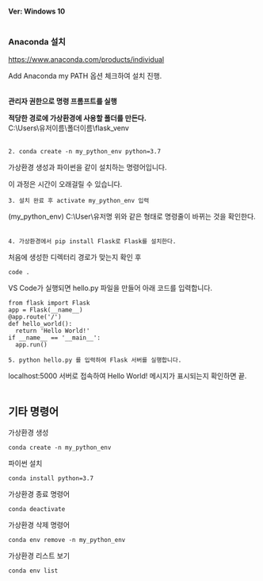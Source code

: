 #### Ver: Windows 10<br/><br/>

### Anaconda 설치<br/>
https://www.anaconda.com/products/individual

Add Anaconda my PATH 옵션 체크하여 설치 진행.<br/><br/>


**관리자 권한으로 명령 프롬프트를 실행**

**적당한 경로에 가상환경에 사용할 폴더를 만든다.**<br/>
C:\Users\유저이름\폴더이름\flask_venv<br/><br/>


    2. conda create -n my_python_env python=3.7
가상환경 생성과 파이썬을 같이 설치하는 명령어입니다.

이 과정은 시간이 오래걸릴 수 있습니다.

    3. 설치 완료 후 activate my_python_env 입력

(my_python_env) C:\User\유저명
위와 같은 형태로 명령줄이 바뀌는 것을 확인한다.<br/><br/>

    4. 가상환경에서 pip install Flask로 Flask를 설치한다.

처음에 생성한 디렉터리 경로가 맞는지 확인 후

    code .

VS Code가 실행되면 hello.py 파일을 만들어 아래 코드를 입력합니다.
```
from flask import Flask
app = Flask(__name__)
@app.route('/')
def hello_world():
  return 'Hello World!'
if __name__ == '__main__':
  app.run()
```
    5. python hello.py 를 입력하여 Flask 서버를 실행합니다.

localhost:5000 서버로 접속하여
Hello World! 메시지가 표시되는지 확인하면 끝.<br/><br/>


## 기타 명령어
가상환경 생성

    conda create -n my_python_env

파이썬 설치

    conda install python=3.7

가상환경 종료 명령어

    conda deactivate

가상환경 삭제 명령어

    conda env remove -n my_python_env

가상환경 리스트 보기

    conda env list